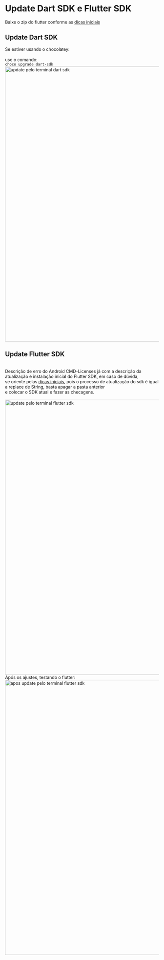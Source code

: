 # Update Dart SDK e Flutter SDK

Baixe o zip do flutter conforme as [dicas iniciais](https://github.com/kasshinokun/Projeto-Integrado-Desenvolvimento-Movel/blob/main/Dicas_Flutter/Hints.md)

## Update Dart SDK

Se estiver usando o chocolatey:
<br>
<br>use o comando:
<br>```choco upgrade dart-sdk```
<br>
<img src="https://github.com/kasshinokun/Projeto-Integrado-Desenvolvimento-Movel/blob/main/Dicas_Flutter/updatedart.jpg" alt="update pelo terminal dart sdk" width="900"/>
<br>

##  Update Flutter SDK
<br>Descrição de erro do Android CMD-Licenses já com a descrição da atualização e instalação inicial do Flutter SDK, em caso de dúvida,  <br>se oriente pelas [dicas iniciais](https://github.com/kasshinokun/Projeto-Integrado-Desenvolvimento-Movel/blob/main/Dicas_Flutter/Hints.md), pois o processo de atualização do sdk é igual a replace de String, basta apagar a pasta anterior<br> e colocar o SDK atual e fazer as checagens.<br>
<br>
<img src="https://github.com/kasshinokun/Projeto-Integrado-Desenvolvimento-Movel/blob/main/Dicas_Flutter/updateflutter.jpg" alt="update pelo terminal flutter sdk" width="900"/>
<br>
Após os ajustes, testando o flutter:
<br>
<img src="https://github.com/kasshinokun/Projeto-Integrado-Desenvolvimento-Movel/blob/main/Dicas_Flutter/afterupdateflutter.jpg" alt="apos update pelo terminal flutter sdk" width="900"/>
<br>

